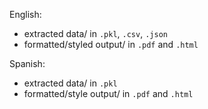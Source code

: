 English:
- extracted data/ in `.pkl`, `.csv`, `.json`
- formatted/styled output/ in `.pdf` and `.html`

Spanish:
- extracted data/ in `.pkl`
- formatted/style output/ in `.pdf` and `.html`